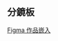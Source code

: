 ## 分鏡板
[Figma 作品嵌入](https://embed.figma.com/design/Ytb3eoumjLE0lfNbWDKvHe/MU-HW6?node-id=0-1&embed-host=share)
